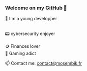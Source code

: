 ### Welcome on my GitHub 👾

🙌 I'm a young developper <br><br>

📟 cybersecurity enjoyer <br>    
🪙 Finances lover <br>
👾 Gaming adict <br>

📫 Contact me: contact@mosembik.fr
